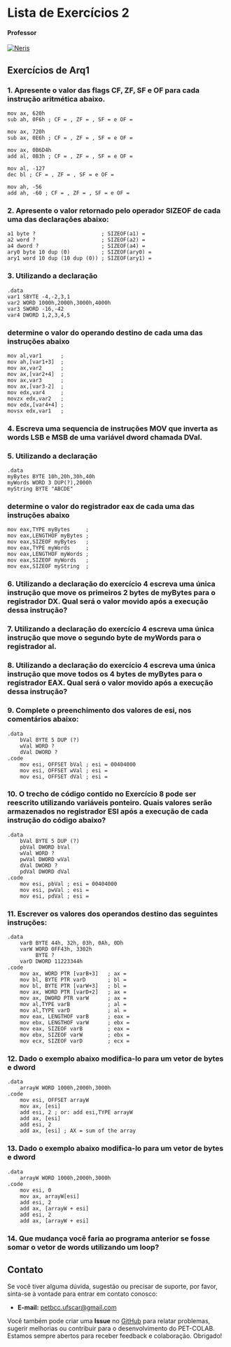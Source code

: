 # Lista de Exercícios 2

#### Professor
[![Neris](https://img.shields.io/badge/Luciano_Neris-%2300599C.svg?style=for-the-badge&logo=GoogleScholar&logoColor=white)](https://site.dc.ufscar.br/docente/5cee7e5d48365a001679f750)

## Exercícios de Arq1

### 1. Apresente o valor das flags CF, ZF, SF e OF para cada instrução aritmética abaixo.
    mov ax, 620h
    sub ah, 0F6h ; CF = , ZF = , SF = e OF =
    
    mov ax, 720h
    sub ax, 0E6h ; CF = , ZF = , SF = e OF =
    
    mov ax, 0B6D4h
    add al, 0B3h ; CF = , ZF = , SF = e OF =
    
    mov al, -127
    dec bl ; CF = , ZF = , SF = e OF =
    
    mov ah, -56
    add ah, -60 ; CF = , ZF = , SF = e OF =

### 2. Apresente o valor retornado pelo operador SIZEOF de cada uma das declarações abaixo:
    a1 byte ?                     ; SIZEOF(a1) =
    a2 word ?                     ; SIZEOF(a2) =
    a4 dword ?                    ; SIZEOF(a4) =
    ary0 byte 10 dup (0)          ; SIZEOF(ary0) =
    ary1 word 10 dup (10 dup (0)) ; SIZEOF(ary1) =

### 3. Utilizando a declaração
    .data
    var1 SBYTE -4,-2,3,1
    var2 WORD 1000h,2000h,3000h,4000h
    var3 SWORD -16,-42
    var4 DWORD 1,2,3,4,5

### determine o valor do operando destino de cada uma das instruções abaixo
    mov al,var1      ;
    mov ah,[var1+3]  ;
    mov ax,var2      ;
    mov ax,[var2+4]  ;
    mov ax,var3      ;
    mov ax,[var3-2]  ;
    mov edx,var4     ;
    movzx edx,var2   ;
    mov edx,[var4+4] ;
    movsx edx,var1   ;

### 4. Escreva uma sequencia de instruções MOV que inverta as words LSB e MSB de uma variável dword chamada DVal.

### 5. Utilizando a declaração
    .data
    myBytes BYTE 10h,20h,30h,40h
    myWords WORD 3 DUP(?),2000h
    myString BYTE "ABCDE"

### determine o valor do registrador eax de cada uma das instruções abaixo
    mov eax,TYPE myBytes     ;
    mov eax,LENGTHOF myBytes ;
    mov eax,SIZEOF myBytes   ;
    mov eax,TYPE myWords     ;
    mov eax,LENGTHOF myWords ;
    mov eax,SIZEOF myWords   ;
    mov eax,SIZEOF myString  ;

### 6. Utilizando a declaração do exercício 4 escreva uma única instrução que move os primeiros 2 bytes de myBytes para o registrador DX. Qual será o valor movido após a execução dessa instrução?

### 7. Utilizando a declaração do exercício 4 escreva uma única instrução que move o segundo byte de myWords para o registrador al.

### 8. Utilizando a declaração do exercício 4 escreva uma única instrução que move todos os 4 bytes de myBytes para o registrador EAX. Qual será o valor movido após a execução dessa instrução?

### 9. Complete o preenchimento dos valores de esi, nos comentários abaixo:
    .data
        bVal BYTE 5 DUP (?)
        wVal WORD ?
        dVal DWORD ?
    .code
        mov esi, OFFSET bVal ; esi = 00404000
        mov esi, OFFSET wVal ; esi =
        mov esi, OFFSET dVal ; esi =

### 10. O trecho de código contido no Exercício 8 pode ser reescrito utilizando variáveis ponteiro. Quais valores serão armazenados no registrador ESI após a execução de cada instrução do código abaixo?
    .data
        bVal BYTE 5 DUP (?)
        pbVal DWORD bVal
        wVal WORD ?
        pwVal DWORD wVal
        dVal DWORD ?
        pdVal DWORD dVal
    .code
        mov esi, pbVal ; esi = 00404000
        mov esi, pwVal ; esi =
        mov esi, pdVal ; esi =

### 11. Escrever os valores dos operandos destino das seguintes instruções:
    .data
        varB BYTE 44h, 32h, 03h, 0Ah, 0Dh
        varW WORD 0FF43h, 3302h
             BYTE ?
        varD DWORD 11223344h
    .code
        mov ax, WORD PTR [varB+3]   ; ax =
        mov bl, BYTE PTR varD       ; bl =
        mov bl, BYTE PTR [varW+3]   ; bl =
        mov ax, WORD PTR [varD+2]   ; ax =
        mov ax, DWORD PTR varW      ; ax =
        mov al,TYPE varB            ; al =
        mov al,TYPE varD            ; al =
        mov eax, LENGTHOF varB      ; eax =
        mov ebx, LENGTHOF varW      ; ebx =
        mov eax, SIZEOF varB        ; eax =
        mov ebx, SIZEOF varW        ; ebx =
        mov ecx, SIZEOF varD        ; ecx =

### 12. Dado o exemplo abaixo modifica-lo para um vetor de bytes e dword
    .data
        arrayW WORD 1000h,2000h,3000h
    .code
        mov esi, OFFSET arrayW
        mov ax, [esi]
        add esi, 2 ; or: add esi,TYPE arrayW
        add ax, [esi]
        add esi, 2
        add ax, [esi] ; AX = sum of the array
### 13. Dado o exemplo abaixo modifica-lo para um vetor de bytes e dword
    .data
        arrayW WORD 1000h,2000h,3000h
    .code
        mov esi, 0
        mov ax, arrayW[esi]
        add esi, 2
        add ax, [arrayW + esi]
        add esi, 2
        add ax, [arrayW + esi]

### 14. Que mudança você faria ao programa anterior se fosse somar o vetor de words utilizando um loop?


## Contato

Se você tiver alguma dúvida, sugestão ou precisar de suporte, por favor, sinta-se à vontade para entrar em contato conosco:

- **E-mail:** petbcc.ufscar@gmail.com

Você também pode criar uma **Issue** no [GitHub](https://github.com/petbccufscar/pet-colab/issues) para relatar problemas, sugerir melhorias ou contribuir para o desenvolvimento do PET-COLAB. Estamos sempre abertos para receber feedback e colaboração. Obrigado!
